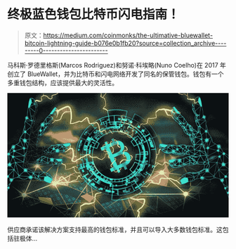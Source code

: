 # 终极蓝色钱包比特币闪电指南！

> 原文：<https://medium.com/coinmonks/the-ultimative-bluewallet-bitcoin-lightning-guide-b076e0b1fb20?source=collection_archive---------0----------------------->

马科斯·罗德里格斯(Marcos Rodriguez)和努诺·科埃略(Nuno Coelho)在 2017 年创立了 BlueWallet，并为比特币和闪电网络开发了同名的保管钱包。钱包有一个多重钱包结构，应该提供最大的灵活性。

![](img/02944b0e3c71e0c0b7ee0a22d7f1b719.png)

供应商承诺该解决方案支持最高的钱包标准，并且可以导入大多数钱包标准。这包括驻极体…
